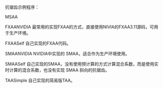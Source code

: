 抗锯齿示例程序：

MSAA

FXAANVIDIA 最常用的实现FXAA的方式，直接使用NIVIA的FXAA3.11源码，可用于生产环境。

FXAASelf 自己实现的FXAA代码。

SMAANVIDIA NVIDIA中实现的 SMAA，适合作为生产环境使用。

SMAASelf 自己实现的SMAA，没有使用预计算的方式计算混合系数，而是使用实时计算的混合系数，也没有实现 SMAA 斜向的抗锯齿。

TAASimple 自己实现的简易版TAA。